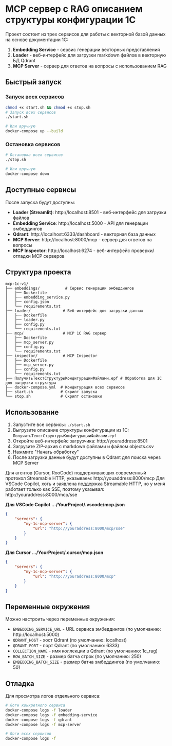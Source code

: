 # MCP сервер с RAG описанием структуры конфигурации 1С

Проект состоит из трех сервисов для работы с векторной базой данных на основе документации 1C:

1. **Embedding Service** - сервис генерации векторных представлений
2. **Loader** - веб-интерфейс для загрузки markdown файлов в векторную БД Qdrant
3. **MCP Server** - сервер для ответов на вопросы с использованием RAG

## Быстрый запуск

### Запуск всех сервисов

```bash
chmod +x start.sh && chmod +x stop.sh
# Запуск всех сервисов
./start.sh

# Или вручную
docker-compose up --build
```

### Остановка сервисов

```bash
# Остановка всех сервисов
./stop.sh

# Или вручную
docker-compose down
```

## Доступные сервисы

После запуска будут доступны:

- **Loader (Streamlit)**: http://localhost:8501 - веб-интерфейс для загрузки файлов
- **Embedding Service**: http://localhost:5000 - API для генерации эмбеддингов
- **Qdrant**: http://localhost:6333/dashboard - векторная база данных
- **MCP Server**: http://localhost:8000/mcp - сервер для ответов на вопросы
- **MCP Inspector**: http://localhost:6274 - веб-интерфейс проверки/отладки MCP серверов

## Структура проекта

```
mcp-1c-v1/
├── embeddings/           # Сервис генерации эмбеддингов
│   ├── Dockerfile
│   ├── embedding_service.py
│   ├── config.json
│   └── requirements.txt
├── loader/              # Веб-интерфейс для загрузки данных
│   ├── Dockerfile
│   ├── loader.py
│   ├── config.py
│   └── requirements.txt
├── mcp/                 # MCP 1С RAG сервер
│   ├── Dockerfile
│   ├── mcp_server.py
│   ├── config.py
│   └── requirements.txt
├── inspector/           # MCP Inspector
│   ├── Dockerfile
│   ├── mcp_server.py
│   ├── config.py
│   └── requirements.txt
├── ПолучитьТекстСтруктурыКонфигурацииФайлами.epf # Обработка для 1С для выгрузки структуры
├── docker-compose.yml  # Конфигурация всех сервисов
├── start.sh            # Скрипт запуска
└── stop.sh             # Скрипт остановки
```

## Использование

1. Запустите все сервисы: `./start.sh`
2. Выгрузите описание структуры конфигурации из 1С: `ПолучитьТекстСтруктурыКонфигурацииФайлами.epf`
3. Откройте веб-интерфейс загрузчика: http://youraddress:8501
4. Загрузите ZIP-архив с markdown файлами и файлом objects.csv
5. Нажмите "Начать обработку"
6. После загрузки данные будут доступны в Qdrant для поиска через MCP Server

Для агентов (Cursor, RooCode) поддерживающих современный протокол Streamable HTTP, указываем: http://youaddress:8000/mcp
Для VSCode Copilot, хоть и заявлена поддержка Streamable HTTP, но у меня работает только как SSE, поэтому указывал: http://youraddress:8000/mcp/sse

**Для VSCode Copilot .../YourProject/.vscode/mcp.json**
```json
{
    "servers": {
        "my-1c-mcp-server": {
            "url": "http://youraddress:8000/mcp/sse"
        }
    }
}
```

**Для Cursor .../YourProject/.cursor/mcp.json**
```json
{
    "servers": {
        "my-1c-mcp-server": {
            "url": "http://youraddress:8000/mcp"
        }
    }
}
```


## Переменные окружения

Можно настроить через переменные окружения:

- `EMBEDDING_SERVICE_URL` - URL сервиса эмбеддингов (по умолчанию: http://localhost:5000)
- `QDRANT_HOST` - хост Qdrant (по умолчанию: localhost)
- `QDRANT_PORT` - порт Qdrant (по умолчанию: 6333)
- `COLLECTION_NAME` - имя коллекции в Qdrant (по умолчанию: 1c_rag)
- `ROW_BATCH_SIZE` - размер батча строк (по умолчанию: 250)
- `EMBEDDING_BATCH_SIZE` - размер батча эмбеддингов (по умолчанию: 50)

## Отладка

Для просмотра логов отдельного сервиса:

```bash
# Логи конкретного сервиса
docker-compose logs -f loader
docker-compose logs -f embedding-service
docker-compose logs -f qdrant
docker-compose logs -f mcp-server

# Логи всех сервисов
docker-compose logs -f
```
